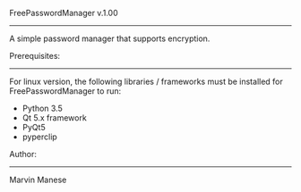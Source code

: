 FreePasswordManager v.1.00
*******************

A simple password manager that supports encryption.

Prerequisites:
*******************
For linux version, the following libraries / frameworks must be installed for FreePasswordManager to run:
- Python 3.5
- Qt 5.x framework
- PyQt5 
- pyperclip
	
Author:
*******************
Marvin Manese
